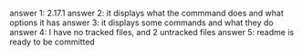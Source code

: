 answer 1: 2.17.1
answer 2: it displays what the commmand does and what options it has
answer 3: it displays some commands and what they do
answer 4: I have no tracked files, and 2 untracked files
answer 5: readme is ready to be committed
